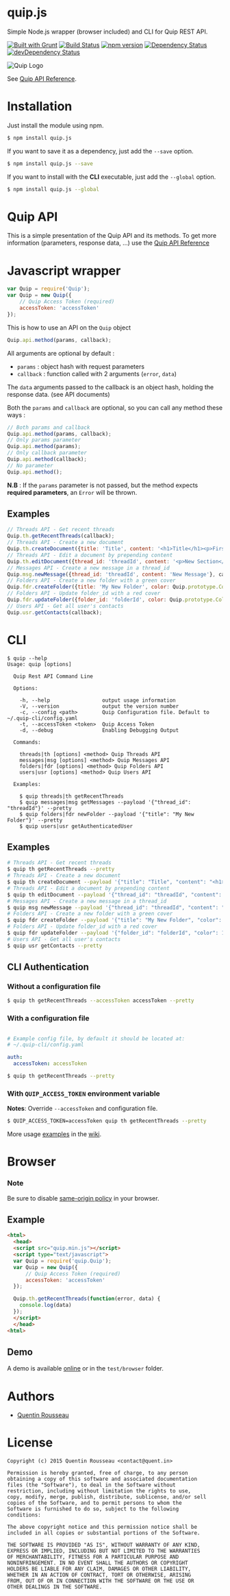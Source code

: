 # quip.js

Simple Node.js wrapper (browser included) and CLI for Quip REST API.

[![Built with Grunt](https://cdn.gruntjs.com/builtwith.png)](http://gruntjs.com/)
[![Build Status](https://travis-ci.org/kwent/quip.js.svg?branch=master)](https://travis-ci.org/kwent/quip.js)
[![npm version](https://img.shields.io/npm/v/quip.js.svg?style=flat)](https://www.npmjs.com/package/quip.js)
[![Dependency Status](https://david-dm.org/kwent/quip.js.svg?theme=shields.io)](https://www.npmjs.com/package/quip.js)
[![devDependency Status](https://david-dm.org/kwent/quip.js/dev-status.svg?theme=shields.io)](https://www.npmjs.com/package/quip.js)

![Quip Logo](https://github.com/kwent/quip.js/blob/master/assets/quip_logo.png)

See [Quip API Reference](https://quip.com/api/reference).

# Installation

Just install the module using npm.

```bash
$ npm install quip.js
```

If you want to save it as a dependency, just add the `--save` option.

```bash
$ npm install quip.js --save
```

If you want to install with the **CLI** executable, just add the `--global` option.

```bash
$ npm install quip.js --global
```

# Quip API

This is a simple presentation of the Quip API and its methods.
To get more information (parameters, response data, ...) use the [Quip API Reference](https://quip.com/api/reference)

# Javascript wrapper

```js
var Quip = require('Quip');
var Quip = new Quip({
    // Quip Access Token (required)
    accessToken: 'accessToken'
});
```

This is how to use an API on the `Quip` object

```js
Quip.api.method(params, callback);
```

All arguments are optional by default :
- `params` : object hash with request parameters
- `callback` : function called with 2 arguments (`error`, `data`)

The `data` arguments passed to the callback is an object hash, holding the response data. (see API documents)

Both the `params` and `callback` are optional, so you can call any method these ways :

```js
// Both params and callback
Quip.api.method(params, callback);
// Only params parameter
Quip.api.method(params);
// Only callback parameter
Quip.api.method(callback);
// No parameter
Quip.api.method();
```

**N.B** : If the `params` parameter is not passed, but the method expects **required parameters**, an `Error` will be
thrown.

## Examples

```js
// Threads API - Get recent threads
Quip.th.getRecentThreads(callback);
// Threads API - Create a new document
Quip.th.createDocument({title: 'Title', content: '<h1>Title</h1><p>First paragraph</p>'}, callback);
// Threads API - Edit a document by prepending content
Quip.th.editDocument({thread_id: 'threadId', content: '<p>New Section</p>', location: Quip.prototype.Operation.PREPEND}, callback);
// Messages API - Create a new message in a thread_id
Quip.msg.newMessage({thread_id: 'threadId', content: 'New Message'}, callback);
// Folders API - Create a new folder with a green cover
Quip.fdr.createFolder({title: 'My New Folder', color: Quip.prototype.Color.GREEN}, callback);
// Folders API - Update folder_id with a red cover
Quip.fdr.updateFolder({folder_id: 'folderId', color: Quip.prototype.Color.RED}, callback);
// Users API - Get all user's contacts
Quip.usr.getContacts(callback);

```
# CLI

```
$ quip --help
Usage: quip [options]

  Quip Rest API Command Line

  Options:

    -h, --help                 output usage information
    -V, --version              output the version number
    -c, --config <path>        Quip Configuration file. Default to ~/.quip-cli/config.yaml
    -t, --accessToken <token>  Quip Access Token
    -d, --debug                Enabling Debugging Output

  Commands:

    threads|th [options] <method> Quip Threads API
    messages|msg [options] <method> Quip Messages API
    folders|fdr [options] <method> Quip Folders API
    users|usr [options] <method> Quip Users API

  Examples:

    $ quip threads|th getRecentThreads
    $ quip messages|msg getMessages --payload '{"thread_id": "threadId"}' --pretty
    $ quip folders|fdr newFolder --payload '{"title": "My New Folder"}' --pretty
    $ quip users|usr getAuthenticatedUser
```
## Examples

```bash
# Threads API - Get recent threads
$ quip th getRecentThreads --pretty
# Threads API - Create a new document
$ quip th createDocument --payload '{"title": "Title", "content": "<h1>Title</h1><p>First paragraph</p>"}' --pretty
# Threads API - Edit a document by prepending content
$ quip th editDocument --payload '{"thread_id": "threadId", "content": "<p>New Section</p>", "location": 1}' --pretty
# Messages API - Create a new message in a thread_id
$ quip msg newMessage --payload '{"thread_id": "threadId", "content": "New Message"}' --pretty
# Folders API - Create a new folder with a green cover
$ quip fdr createFolder --payload '{"title": "My New Folder", "color": 3}' --pretty
# Folders API - Update folder_id with a red cover
$ quip fdr updateFolder --payload '{"folder_id": "folderId", "color": 1}' --pretty
# Users API - Get all user's contacts
$ quip usr getContacts --pretty
```


## CLI Authentication

### Without a configuration file

```bash
$ quip th getRecentThreads --accessToken accessToken --pretty
```

### With a configuration file

```yaml

# Example config file, by default it should be located at:
# ~/.quip-cli/config.yaml

auth:
  accessToken: accessToken
```

```bash
$ quip th getRecentThreads --pretty
```

### With `QUIP_ACCESS_TOKEN` environment variable

**Notes**: Override `--accessToken` and configuration file.

```bash
$ QUIP_ACCESS_TOKEN=accessToken quip th getRecentThreads --pretty
```

More usage [examples](https://github.com/kwent/quip.js/wiki/CLI) in the [wiki](https://github.com/kwent/quip.js/wiki).

# Browser

### Note

Be sure to disable [same-origin policy](http://en.wikipedia.org/wiki/Same-origin_policy) in your browser.

## Example

```html
<html>
  <head>
  <script src="quip.min.js"></script>
  <script type="text/javascript">
  var Quip = require('quip.Quip');
  var Quip = new Quip({
      // Quip Access Token (required)
      accessToken: 'accessToken'
  });

  Quip.th.getRecentThreads(function(error, data) {
    console.log(data)  
  });
  </script>
  </head>
<html>
```

## Demo

A demo is available [online](http://kwent.github.io/quip.js/) or in the `test/browser` folder.

# Authors

- [Quentin Rousseau](https://github.com/kwent)

# License

```plain
Copyright (c) 2015 Quentin Rousseau <contact@quent.in>

Permission is hereby granted, free of charge, to any person
obtaining a copy of this software and associated documentation
files (the "Software"), to deal in the Software without
restriction, including without limitation the rights to use,
copy, modify, merge, publish, distribute, sublicense, and/or sell
copies of the Software, and to permit persons to whom the
Software is furnished to do so, subject to the following
conditions:

The above copyright notice and this permission notice shall be
included in all copies or substantial portions of the Software.

THE SOFTWARE IS PROVIDED "AS IS", WITHOUT WARRANTY OF ANY KIND,
EXPRESS OR IMPLIED, INCLUDING BUT NOT LIMITED TO THE WARRANTIES
OF MERCHANTABILITY, FITNESS FOR A PARTICULAR PURPOSE AND
NONINFRINGEMENT. IN NO EVENT SHALL THE AUTHORS OR COPYRIGHT
HOLDERS BE LIABLE FOR ANY CLAIM, DAMAGES OR OTHER LIABILITY,
WHETHER IN AN ACTION OF CONTRACT, TORT OR OTHERWISE, ARISING
FROM, OUT OF OR IN CONNECTION WITH THE SOFTWARE OR THE USE OR
OTHER DEALINGS IN THE SOFTWARE.
```
